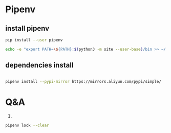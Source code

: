 # Pipenv 

## install pipenv
```bash
pip install --user pipenv

echo -e "export PATH=\${PATH}:$(python3 -m site --user-base)/bin >> ~/.bashrc  
```
## dependencies install
```bash

pipenv install --pypi-mirror https://mirrors.aliyun.com/pypi/simple/

```

# Q&A
1. 
```bash
pipenv lock --clear
```
